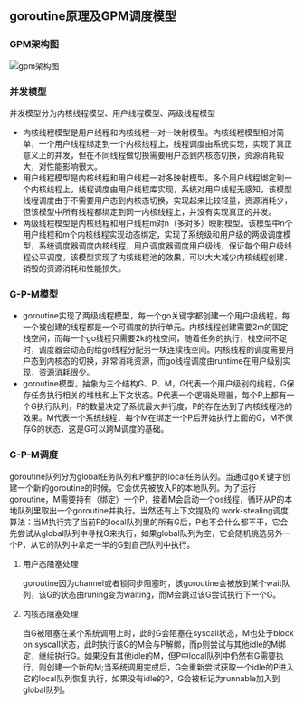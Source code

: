 ## goroutine原理及GPM调度模型

### GPM架构图

![gpm架构图](/Users/zwy/Documents/learn/uploads/MPG.png)

### 并发模型

并发模型分为内核线程模型、用户线程模型、两级线程模型

- 内核线程模型是用户线程和内核线程一对一映射模型。内核线程模型相对简单，一个用户线程绑定到一个内核线程上，线程调度由系统实现，实现了真正意义上的并发，但在不同线程做切换需要用户态到内核态切换，资源消耗较大，对性能影响很大。
- 用户线程模型是内核线程和用户线程一对多映射模型。多个用户线程绑定到一个内核线程上，线程调度由用户线程库实现，系统对用户线程无感知，该模型线程调度由于不需要用户态到内核态切换，实现起来比较轻量，资源消耗少，但该模型中所有线程都绑定到同一内核线程上，并没有实现真正的并发。
- 两级线程模型是内核线程和用户线程m对n（多对多）映射模型。该模型中n个用户线程和m个内核线程实现动态绑定，实现了系统级和用户级的两级调度模型，系统调度器调度内核线程，用户调度器调度用户级线，保证每个用户级线程公平调度，该模型实现了内核线程池的效果，可以大大减少内核线程创建、销毁的资源消耗和性能损失。

### G-P-M模型

- goroutine实现了两级线程模型，每一个go关键字都创建一个用户级线程，每一个被创建的线程都是一个可调度的执行单元。内核线程创建需要2m的固定栈空间，而每一个go线程只需要2k的栈空间，随着任务的执行，栈空间不足时，调度器会动态的给go线程分配另一块连续栈空间。内核线程的调度需要用户态到内核态的切换，非常消耗资源，而go线程调度由runtime在用户级别实现，资源消耗很少。
- goroutine模型，抽象为三个结构G、P、M，G代表一个用户级别的线程，G保存任务执行相关的堆栈和上下文状态。P代表一个逻辑处理器，每个P上都有一个G执行队列，P的数量决定了系统最大并行度，P的存在达到了内核线程池的效果。M代表一个系统线程，每个M在绑定一个P后开始执行上面的G，M不保存G的状态，这是G可以跨M调度的基础。

### G-P-M调度

goroutine队列分为global任务队列和P维护的local任务队列。当通过go关键字创建一个新的goroutine的时候，它会优先被放入P的本地队列。为了运行goroutine，M需要持有（绑定）一个P，接着M会启动一个os线程，循环从P的本地队列里取出一个goroutine并执行。当然还有上下文提及的 work-stealing调度算法：当M执行完了当前P的local队列里的所有G后，P也不会什么都不干，它会先尝试从global队列中寻找G来执行，如果global队列为空，它会随机挑选另外一个P，从它的队列中拿走一半的G到自己队列中执行。

1. 用户态阻塞处理

   goroutine因为channel或者锁同步阻塞时，该goroutine会被放到某个wait队列，该G的状态由runing变为waiting，而M会跳过该G尝试执行下一个G。

2. 内核态阻塞处理

   当G被阻塞在某个系统调用上时，此时G会阻塞在syscall状态，M也处于block on syscall状态，此时执行该G的M会与P解绑，而p则尝试与其他idle的M绑定，继续执行G。如果没有其他idle的M，但P中local队列中仍然有G需要执行，则创建一个新的M;当系统调用完成后，G会重新尝试获取一个idle的P进入它的local队列恢复执行，如果没有idle的P，G会被标记为runnable加入到global队列。

